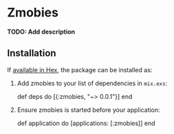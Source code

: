 # Zmobies

**TODO: Add description**

## Installation

If [available in Hex](https://hex.pm/docs/publish), the package can be installed as:

  1. Add zmobies to your list of dependencies in `mix.exs`:

        def deps do
          [{:zmobies, "~> 0.0.1"}]
        end

  2. Ensure zmobies is started before your application:

        def application do
          [applications: [:zmobies]]
        end

